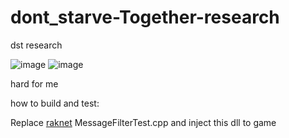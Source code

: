 # dont_starve-Together-research

dst research


![image](https://user-images.githubusercontent.com/84119280/222681162-bd763042-47ba-458c-8493-2ab10494c76a.png)
![image](https://user-images.githubusercontent.com/84119280/222681246-8f028982-aa8c-412b-a2d3-2ac8280b7523.png)



hard for me


how to build and test:   

Replace [raknet](https://github.com/facebookarchive/RakNet) MessageFilterTest.cpp and inject this dll to game
